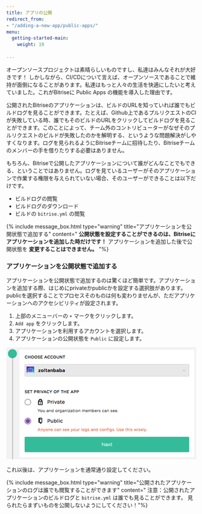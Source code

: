 ```yaml
---
title: アプリの公開
redirect_from:
- "/adding-a-new-app/public-apps/"
menu:
  getting-started-main:
    weight: 19

---
```

オープンソースプロジェクトは素晴らしいものですし、私達はみんなそれが大好きです！ しかしながら、CI/CDについて言えば、オープンソースであることで維持が面倒になることがあります。私達はもっと人々の生活を快適にしたいと考えていました。これがBitriseに Public Apps の機能を導入した理由です。

公開されたBitriseのアプリケーションは、ビルドのURLを知っていれば誰でもビルドログを見ることができます。たとえば、Github上であるプルリクエストのCIが失敗している時、誰でもそのビルドのURLをクリックしてビルドログを見ることができます。このことによって、チーム外のコントリビューターがなぜそのプルリクエストのビルドが失敗したのかを解明する、というような問題解決がしやすくなります。ログを見られるようにBitriseチームに招待したり、Bitriseチームのメンバーの手を借りたりする必要はありません。

もちろん、Bitriseで公開したアプリケーションについて誰がどんなことでもできる、ということではありません。ログを見ているユーザーがそのアプリケーションで作業する権限を与えられていない場合、そのユーザーができることは以下だけです。

* ビルドログの閲覧
* ビルドログのダウンロード
* ビルドの `bitrise.yml` の閲覧

{% include message_box.html type="warning" title="アプリケーションを公開状態で追加する" content=" **公開状態を設定することができるのは、Bitriseにアプリケーションを追加した時だけです！** アプリケーションを追加した後で公開状態を **変更することはできません。**
"%}

### アプリケーションを公開状態で追加する

アプリケーションを公開状態で追加するのは驚くほど簡単です。アプリケーションを追加する際、はじめにprivateかpublicかを設定する選択肢があります。publicを選択することでプロセスそのものは何も変わりませんが、ただアプリケーションへのアクセシビリティが設定されます。

1. 上部のメニューバーの `+` マークをクリックします。
2. `Add app` をクリックします。
3. アプリケーションを利用するアカウントを選択します。
4. アプリケーションの公開状態を `Public` に設定します。

![Set the app to Public](/img/adding-a-new-app/public-app.png)

これ以後は、アプリケーションを通常通り設定してください。

{% include message_box.html type="warning" title="公開されたアプリケーションのログは誰でも閲覧することができます" content=" 注意：公開されたアプリケーションのビルドログと `bitrise.yml` は誰でも見ることができます。 見られたらまずいものを公開しないようにしてください！"%}